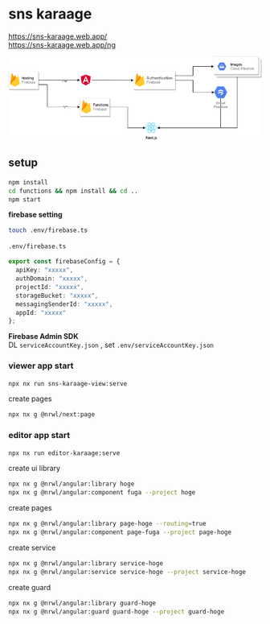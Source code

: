 # sns karaage

https://sns-karaage.web.app/  
https://sns-karaage.web.app/ng  

![apps-image](public/SNS-karaage.png)

## setup

```bash
npm install
cd functions && npm install && cd ..
npm start
```


**firebase setting**  

```bash
touch .env/firebase.ts
```

`.env/firebase.ts`

```typescript
export const firebaseConfig = {
  apiKey: "xxxxx",
  authDomain: "xxxxx",
  projectId: "xxxxx",
  storageBucket: "xxxxx",
  messagingSenderId: "xxxxx",
  appId: "xxxxx"
};
```

**Firebase Admin SDK**   
DL `serviceAccountKey.json` , set `.env/serviceAccountKey.json`

### viewer app start

```bash
npx nx run sns-karaage-view:serve
```

create pages
```bash
npx nx g @nrwl/next:page
```

### editor app start

```bash
npx nx run editor-karaage:serve
```

create ui library  
```bash
npx nx g @nrwl/angular:library hoge
npx nx g @nrwl/angular:component fuga --project hoge
```

create pages
```bash
npx nx g @nrwl/angular:library page-hoge --routing=true
npx nx g @nrwl/angular:component page-fuga --project page-hoge
```

create service
```bash
npx nx g @nrwl/angular:library service-hoge
npx nx g @nrwl/angular:service service-hoge --project service-hoge
```

create guard
```bash
npx nx g @nrwl/angular:library guard-hoge
npx nx g @nrwl/angular:guard guard-hoge --project guard-hoge
```
